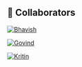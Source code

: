 ## 👥 Collaborators

[![Bhavish](https://img.shields.io/badge/GitHub-Bhavish1517-blue?style=flat-square&logo=github)](https://github.com/Bhavish1517)

[![Govind](https://img.shields.io/badge/GitHub-Govindarajannn1-green?style=flat-square&logo=github)](https://github.com/Govindarajannn)

[![Kritin](https://img.shields.io/badge/GitHub-Kritin-Thakur-green?style=flat-square&logo=github)](https://github.com/Kritin-Thakur)
